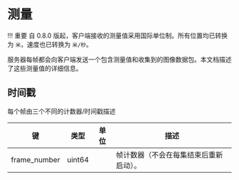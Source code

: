 # 测量

!!! 重要
    自 0.8.0 版起，客户端接收的测量值采用国际单位制。所有位置均已转换为 `米`，速度也已转换为 `米/秒`。
    

服务器每帧都会向客户端发送一个包含测量值和收集到的图像数据包。本文档描述了这些测量值的详细信息。

## 时间戳
每个帧由三个不同的计数器/时间戳描述

| 键 | 类型 | 单位 | 描述 |
|--------|--------|--------|--------|
| frame_number | uint64 | | 帧计数器（不会在每集结束后重新启动）。|




